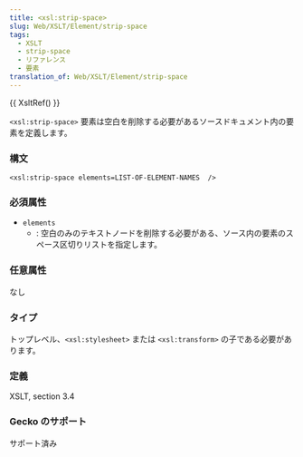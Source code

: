 ```yaml
---
title: <xsl:strip-space>
slug: Web/XSLT/Element/strip-space
tags:
  - XSLT
  - strip-space
  - リファレンス
  - 要素
translation_of: Web/XSLT/Element/strip-space
---
```

{{ XsltRef() }}

`<xsl:strip-space>` 要素は空白を削除する必要があるソースドキュメント内の要素を定義します。

### 構文

    <xsl:strip-space elements=LIST-OF-ELEMENT-NAMES  />

### 必須属性

- `elements`
  - : 空白のみのテキストノードを削除する必要がある、ソース内の要素のスペース区切りリストを指定します。

### 任意属性

なし

### タイプ

トップレベル、`<xsl:stylesheet>` または `<xsl:transform>` の子である必要があります。

### 定義

XSLT, section 3.4

### Gecko のサポート

サポート済み
